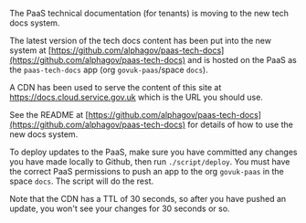 The PaaS technical documentation (for tenants) is moving to the new tech docs  system.

The latest version of the tech docs content has been put into the new system at [https://github.com/alphagov/paas-tech-docs](https://github.com/alphagov/paas-tech-docs) and is hosted on the PaaS as the `paas-tech-docs` app (org `govuk-paas`/space `docs`).

A CDN has been used to serve the content of this site at https://docs.cloud.service.gov.uk which is the URL you should use.

See the README at [https://github.com/alphagov/paas-tech-docs](https://github.com/alphagov/paas-tech-docs) for details of how to use the new docs system. 

To deploy updates to the PaaS, make sure you have committed any changes you have made locally to Github, then run ``./script/deploy``. You must have the correct PaaS permissions to push an app to the org ``govuk-paas`` in the space ``docs``. The script will do the rest.

Note that the CDN has a TTL of 30 seconds, so after you have pushed an update, you won't see your changes for 30 seconds or so.